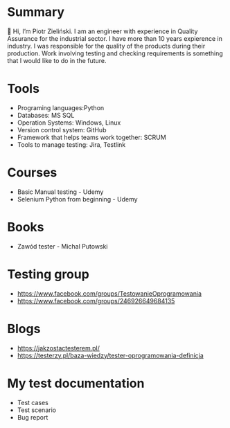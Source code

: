 # Summary 
👋 Hi, I’m Piotr Zieliński. 
I am an engineer with experience in Quality Assurance for the 
industrial sector. I have more than 10 years expierence in industry. I was responsible for the quality of the products 
during their production. Work involving testing and checking 
requirements is something that I would like to do in the future.

# Tools
* Programing languages:Python
* Databases: MS SQL
* Operation Systems: Windows, Linux
* Version control system: GitHub
* Framework that helps teams work together: SCRUM
* Tools to manage testing: Jira, Testlink

# Courses
* Basic Manual testing - Udemy
* Selenium Python from beginning - Udemy

# Books
* Zawód tester - Michal Putowski

# Testing group
* https://www.facebook.com/groups/TestowanieOprogramowania
* https://www.facebook.com/groups/246926649684135

# Blogs
* https://jakzostactesterem.pl/
* https://testerzy.pl/baza-wiedzy/tester-oprogramowania-definicja

# My test documentation
* Test cases
* Test scenario
* Bug report

<!---
PioZielinski/PioZielinski is a ✨ special ✨ repository because its `README.md` (this file) appears on your GitHub profile.
You can click the Preview link to take a look at your changes.
--->
